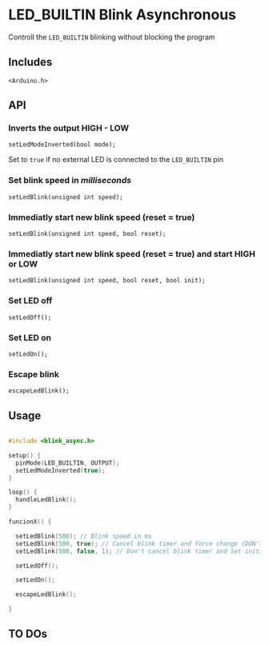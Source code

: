 # LED_BUILTIN Blink Asynchronous

Controll the `LED_BUILTIN` blinking without blocking the program

## Includes

`<Arduino.h>`

## API

### Inverts the output HIGH - LOW

`setLedModeInverted(bool mode);`

Set to `true` if no external LED is connected to the `LED_BUILTIN` pin

### Set blink speed in *milliseconds*

`setLedBlink(unsigned int speed);`

### Immediatly start new blink speed (reset = true)

`setLedBlink(unsigned int speed, bool reset);`

### Immediatly start new blink speed (reset = true) and start HIGH or LOW

`setLedBlink(unsigned int speed, bool reset, bool init);`

### Set LED off

`setLedOff();`

### Set LED on

`setLedOn();`

### Escape blink

`escapeLedBlink();`

## Usage

```c++

#include <blink_async.h>

setup() {
  pinMode(LED_BUILTIN, OUTPUT);
  setLedModeInverted(true);
}

loop() {
  handleLedBlink();
}

funcionX() {

  setLedBlink(500); // Blink speed in ms
  setLedBlink(500, true); // Cancel blink timer and force change (DON'T USE THIS INSIDE LOOP WHERE handleLedBlink() IS CALLED)
  setLedBlink(500, false, 1); // Don't cancel blink timer and Set initial state to 1

  setLedOff();

  setLedOn(); 

  escapeLedBlink();

}

```

## TO DOs

